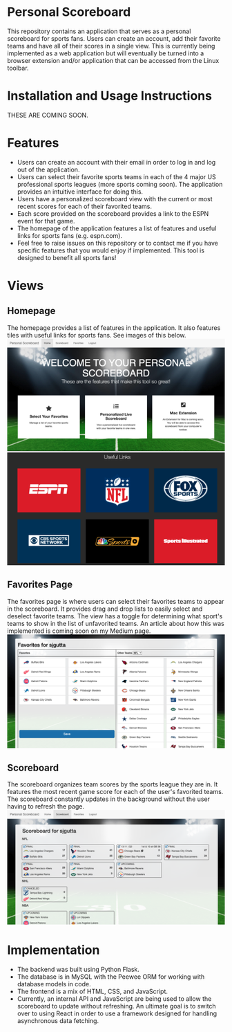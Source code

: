 # Personal Scoreboard
This repository contains an application that serves as a personal scoreboard for sports fans. Users can create an account, add their favorite teams and have all of their scores in a single view. This is currently being implemented as a web application but will eventually be turned into a browser extension and/or application that can be accessed from the Linux toolbar.

# Installation and Usage Instructions
THESE ARE COMING SOON.

# Features
* Users can create an account with their email in order to log in and log out of the application.
* Users can select their favorite sports teams in each of the 4 major US professional sports leagues (more sports coming soon). The application provides an intuitive interface for doing this.
* Users have a personalized scoreboard view with the current or most recent scores for each of their favorited teams.
* Each score provided on the scoreboard provides a link to the ESPN event for that game.
* The homepage of the application features a list of features and useful links for sports fans (e.g. espn.com).
* Feel free to raise issues on this repository or to contact me if you have specific features that you would enjoy if implemented. This tool is designed to benefit all sports fans!

# Views
## Homepage
The homepage provides a list of features in the application. It also features tiles with useful links for sports fans. See images of this below.
![alt text](readme-images/homepage1.png)
![alt text](readme-images/homepage2.png)
## Favorites Page
The favorites page is where users can select their favorites teams to appear in the scoreboard. It provides drag and drop lists to easily select and deselect favorite teams. The view has a toggle for determining what sport's teams to show in the list of unfavorited teams. An article about how this was implemented is coming soon on my Medium page.
![alt text](readme-images/favorites.png)
## Scoreboard
The scoreboard organizes team scores by the sports league they are in. It features the most recent game score for each of the user's favorited teams. The scoreboard constantly updates in the background without the user having to refresh the page.
![alt text](readme-images/scoreboard.png)

# Implementation
* The backend was built using Python Flask.
* The database is in MySQL with the Peewee ORM for working with database models in code.
* The frontend is a mix of HTML, CSS, and JavaScript.
* Currently, an internal API and JavaScript are being used to allow the scoreboard to update without refreshing. An ultimate goal is to switch over to using React in order to use a framework designed for handling asynchronous data fetching.